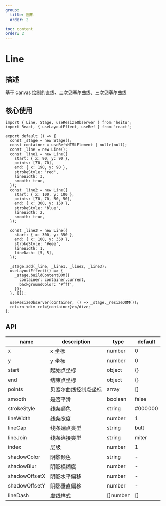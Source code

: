 ```yaml
---
group:
  title: 图形
  order: 2

toc: content
order: 2
---
```


# Line

## 描述

基于 canvas 绘制的直线、二次贝塞尔曲线、三次贝塞尔曲线

## 核心使用

```tsx
import { Line, Stage, useResizeObserver } from 'heitu';
import React, { useLayoutEffect, useRef } from 'react';

export default () => {
  const _stage = new Stage();
  const container = useRef<HTMLElement | null>(null);
  const _line = new Line();
  const _line1 = new Line({
    start: { x: 90, y: 90 },
    points: [70, 70],
    end: { x: 190, y: 90 },
    strokeStyle: 'red',
    lineWidth: 3,
    smooth: true,
  });
  const _line2 = new Line({
    start: { x: 100, y: 100 },
    points: [70, 70, 50, 50],
    end: { x: 300, y: 150 },
    strokeStyle: 'blue',
    lineWidth: 2,
    smooth: true,
  });

  const _line3 = new Line({
    start: { x: 300, y: 350 },
    end: { x: 100, y: 350 },
    strokeStyle: '#eee',
    lineWidth: 1,
    lineDash: [5, 5],
  });

  _stage.add(_line, _line1, _line2, _line3);
  useLayoutEffect(() => {
    _stage.buildContentDOM({
      container: container.current,
      backgroundColor: '#fff',
    });
  }, []);

  useResizeObserver(container, () => _stage._resizeDOM());
  return <div ref={container}></div>;
};
```

## API

| name          | description          | type     | default |
| ------------- | -------------------- | -------- | ------- |
| x             | x 坐标               | number   | 0       |
| y             | y 坐标               | number   | 0       |
| start         | 起始点坐标           | object   | {}      |
| end           | 结束点坐标           | object   | {}      |
| points        | 贝塞尔曲线控制点坐标 | array    | []      |
| smooth        | 是否平滑             | boolean  | false   |
| strokeStyle   | 线条颜色             | string   | #000000 |
| lineWidth     | 线条宽度             | number   | 1       |
| lineCap       | 线条端点类型         | string   | butt    |
| lineJoin      | 线条连接类型         | string   | miter   |
| index         | 层级                 | number   | 1       |
| shadowColor   | 阴影颜色             | string   | -       |
| shadowBlur    | 阴影模糊度           | number   | -       |
| shadowOffsetX | 阴影水平偏移         | number   | -       |
| shadowOffsetY | 阴影垂直偏移         | number   | -       |
| lineDash      | 虚线样式             | []number | []      |
